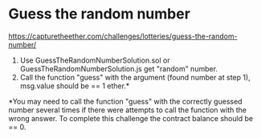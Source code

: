 # Guess the random number
https://capturetheether.com/challenges/lotteries/guess-the-random-number/

1. Use GuessTheRandomNumberSolution.sol or GuessTheRandomNumberSolution.js get "random" number.
2. Call the function "guess" with the argument (found number at step 1), msg.value should be == 1 ether.*

*You may need to call the function "guess" with the correctly guessed number several times if there were attempts to call the function with the wrong answer. To complete this challenge the contract balance should be == 0.